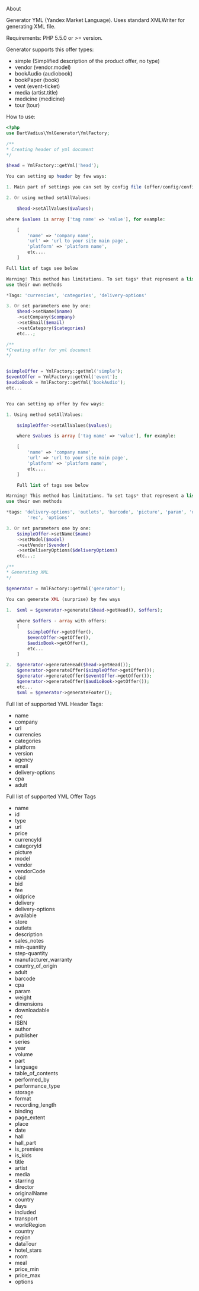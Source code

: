 About

Generator YML (Yandex Market Language). Uses standard XMLWriter for generating XML file. 

Requirements: PHP 5.5.0 or >= version.

Generator supports this offer types:
- simple (Simplified description of the product offer, no type)
- vendor (vendor.model)
- bookAudio (audiobook)
- bookPaper (book)
- vent (event-ticket)
- media (artist.title)
- medicine (medicine)
- tour (tour)

How to use:
```php
<?php
use DartVadius\YmlGenerator\YmlFactory;

/**
* Creating header of yml document
*/

$head = YmlFactory::getYml('head');

You can setting up header by few ways:

1. Main part of settings you can set by config file (offer/config/config.php)

2. Or using method setAllValues:

    $head->setAllValues($values);

where $values is array ['tag name' => 'value'], for example:

    [
        'name' => 'company name',
        'url' => 'url to your site main page',
        'platform' => 'platform name',
        etc....
    ]

Full list of tags see below

Warning! This method has limitations. To set tags* that represent a list of values, 
use their own methods

*Tags: 'currencies', 'categories', 'delivery-options'

3. Or set parameters one by one:
    $head->setName($name)
    ->setCompany($company)
    ->setEmail($email)
    ->setCategory($categories)
    etc...;

/**
*Creating offer for yml document
*/


$simpleOffer = YmlFactory::getYml('simple');
$eventOffer = YmlFactory::getYml('event');
$audioBook = YmlFactory::getYml('bookAudio');
etc...


You can setting up offer by few ways:

1. Using method setAllValues:

    $simpleOffer->setAllValues($values);

    where $values is array ['tag name' => 'value'], for example:

    [
        'name' => 'company name',
        'url' => 'url to your site main page',
        'platform' => 'platform name',
        etc....
    ]

    Full list of tags see below

Warning! This method has limitations. To set tags* that represent a list of values, 
use their own methods

*tags: 'delivery-options', 'outlets', 'barcode', 'picture', 'param', 'dimensions',
        'rec', 'options'

3. Or set parameters one by one:
    $simpleOffer->setName($name)
    ->setModel($model)
    ->setVendor($vendor)
    ->setDeliveryOptions($deliveryOptions)
    etc...;

/**
* Generating XML
*/

$generator = YmlFactory::getYml('generator');

You can generate XML (surprise) by few ways

1.  $xml = $generator->generate($head->getHead(), $offers);
    
    where $offers - array with offers:
    [
        $simpleOffer->getOffer(),
        $eventOffer->getOffer(),
        $audioBook->getOffer(),
        etc...
    ]

2.  $generator->generateHead($head->getHead());
    $generator->generateOffer($simpleOffer->getOffer());
    $generator->generateOffer($eventOffer->getOffer());
    $generator->generateOffer($audioBook->getOffer());
    etc...
    $xml = $generator->generateFooter();
```


Full list of supported YML Header Tags:

- name
- company
- url
- currencies
- categories
- platform
- version
- agency
- email
- delivery-options
- cpa
- adult


Full list of supported YML Offer Tags

- name
- id
- type
- url
- price
- currencyId
- categoryId
- picture
- model
- vendor
- vendorCode
- cbid
- bid
- fee
- oldprice
- delivery
- delivery-options
- available
- store
- outlets
- description
- sales_notes
- min-quantity
- step-quantity
- manufacturer_warranty
- country_of_origin
- adult
- barcode
- cpa
- param
- weight
- dimensions
- downloadable
- rec
- ISBN
- author
- publisher
- series
- year
- volume
- part
- language
- table_of_contents
- performed_by
- performance_type
- storage
- format
- recording_length
- binding
- page_extent
- place
- date
- hall
- hall_part
- is_premiere
- is_kids
- title
- artist
- media
- starring
- director
- originalName
- country
- days
- included
- transport
- worldRegion
- country
- region
- dataTour
- hotel_stars
- room
- meal
- price_min
- price_max
- options
